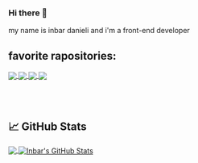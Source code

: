 ### Hi there 👋
my name is inbar danieli and i'm a front-end developer

## favorite rapositories:

<a href="https://github.com/InbarDanieli/responsive-carousel-react">
  <img align="center" src="https://github-readme-stats.vercel.app/api/pin/?username=InbarDanieli&repo=responsive-carousel-react" />
</a>
<a href="https://github.com/Pull-Request-Community/pull-request-community-website">
  <img align="center" src="https://github-readme-stats.vercel.app/api/pin/?username=Pull-Request-Community&repo=pull-request-community-website" />
</a>
<a href="https://github.com/InbarDanieli/card-game">
  <img align="center" src="https://github-readme-stats.vercel.app/api/pin/?username=InbarDanieli&repo=card-game" />
</a>
<a href="https://github.com/InbarDanieli/Counter">
  <img align="center" src="https://github-readme-stats.vercel.app/api/pin/?username=InbarDanieli&repo=Counter" />
</a>

<br/><br/>


## 📈 GitHub Stats
<a href="">
  <img align="center" src="https://github-readme-stats.vercel.app/api/top-langs/?username=InbarDanieli&hide=java,html&theme=gotham" />
</a>
<a href="https://github.com/MartinHeinz/MartinHeinz">
  <img align="center" src="https://github-readme-stats.vercel.app/api?username=InbarDanieli&show_icons=true&line_height=27&count_private=true&theme=gotham" alt="Inbar's GitHub Stats" />
</a>
